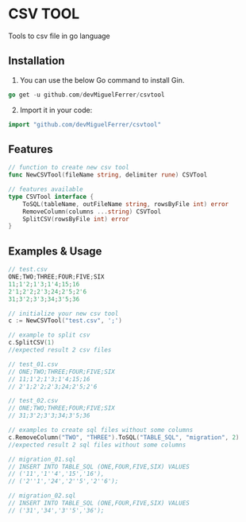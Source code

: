 # CSV TOOL
Tools to csv file in go language

## Installation
1. You can use the below Go command to install Gin.
```go
go get -u github.com/devMiguelFerrer/csvtool
```
2. Import it in your code:
```go
import "github.com/devMiguelFerrer/csvtool"
```

## Features
```go
// function to create new csv tool
func NewCSVTool(fileName string, delimiter rune) CSVTool
```
```go
// features available
type CSVTool interface {
	ToSQL(tableName, outFileName string, rowsByFile int) error
	RemoveColumn(columns ...string) CSVTool
	SplitCSV(rowsByFile int) error
}
```
## Examples & Usage

```c
// test.csv
ONE;TWO;THREE;FOUR;FIVE;SIX
11;1'2;1'3;1'4;15;16
2'1;2'2;2'3;24;2'5;2'6
31;3'2;3'3;34;3'5;36
```
```go
// initialize your new csv tool
c := NewCSVTool("test.csv", ';')
```

```go
// example to split csv
c.SplitCSV(1)
//expected result 2 csv files

// test_01.csv
// ONE;TWO;THREE;FOUR;FIVE;SIX
// 11;1'2;1'3;1'4;15;16
// 2'1;2'2;2'3;24;2'5;2'6

// test_02.csv
// ONE;TWO;THREE;FOUR;FIVE;SIX
// 31;3'2;3'3;34;3'5;36
```

```go
// examples to create sql files without some columns
c.RemoveColumn("TWO", "THREE").ToSQL("TABLE_SQL", "migration", 2)
//expected result 2 sql files without some columns

// migration_01.sql
// INSERT INTO TABLE_SQL (ONE,FOUR,FIVE,SIX) VALUES
// ('11','1''4','15','16'),
// ('2''1','24','2''5','2''6');

// migration_02.sql
// INSERT INTO TABLE_SQL (ONE,FOUR,FIVE,SIX) VALUES
// ('31','34','3''5','36');
```